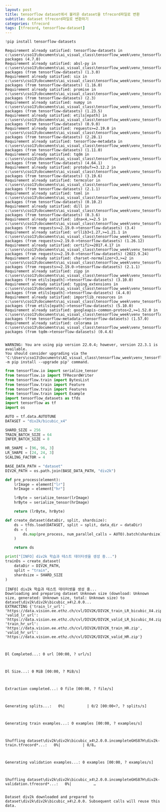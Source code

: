 ```yaml
---
layout: post
title: tensorflow dataset에서 불러온 dataset을 tfrecord파일로 변환
subtitle: dataset tfrecord파일로 변환하기
categories: tfrecord
tags: [tfrecord, tensorflow-dataset]
---
```


```python
!pip install tensorflow-datasets
```

    Requirement already satisfied: tensorflow-datasets in c:\users\cso13\documents\ai_visual_class\tensorflow_week\venv_tensorflowweek\lib\site-packages (4.7.0)
    Requirement already satisfied: absl-py in c:\users\cso13\documents\ai_visual_class\tensorflow_week\venv_tensorflowweek\lib\site-packages (from tensorflow-datasets) (1.3.0)
    Requirement already satisfied: six in c:\users\cso13\documents\ai_visual_class\tensorflow_week\venv_tensorflowweek\lib\site-packages (from tensorflow-datasets) (1.16.0)
    Requirement already satisfied: promise in c:\users\cso13\documents\ai_visual_class\tensorflow_week\venv_tensorflowweek\lib\site-packages (from tensorflow-datasets) (2.3)
    Requirement already satisfied: numpy in c:\users\cso13\documents\ai_visual_class\tensorflow_week\venv_tensorflowweek\lib\site-packages (from tensorflow-datasets) (1.23.5)
    Requirement already satisfied: etils[epath] in c:\users\cso13\documents\ai_visual_class\tensorflow_week\venv_tensorflowweek\lib\site-packages (from tensorflow-datasets) (0.9.0)
    Requirement already satisfied: requests>=2.19.0 in c:\users\cso13\documents\ai_visual_class\tensorflow_week\venv_tensorflowweek\lib\site-packages (from tensorflow-datasets) (2.28.1)
    Requirement already satisfied: tensorflow-metadata in c:\users\cso13\documents\ai_visual_class\tensorflow_week\venv_tensorflowweek\lib\site-packages (from tensorflow-datasets) (1.11.0)
    Requirement already satisfied: tqdm in c:\users\cso13\documents\ai_visual_class\tensorflow_week\venv_tensorflowweek\lib\site-packages (from tensorflow-datasets) (4.64.1)
    Requirement already satisfied: protobuf>=3.12.2 in c:\users\cso13\documents\ai_visual_class\tensorflow_week\venv_tensorflowweek\lib\site-packages (from tensorflow-datasets) (3.19.6)
    Requirement already satisfied: termcolor in c:\users\cso13\documents\ai_visual_class\tensorflow_week\venv_tensorflowweek\lib\site-packages (from tensorflow-datasets) (2.1.1)
    Requirement already satisfied: toml in c:\users\cso13\documents\ai_visual_class\tensorflow_week\venv_tensorflowweek\lib\site-packages (from tensorflow-datasets) (0.10.2)
    Requirement already satisfied: dill in c:\users\cso13\documents\ai_visual_class\tensorflow_week\venv_tensorflowweek\lib\site-packages (from tensorflow-datasets) (0.3.6)
    Requirement already satisfied: idna<4,>=2.5 in c:\users\cso13\documents\ai_visual_class\tensorflow_week\venv_tensorflowweek\lib\site-packages (from requests>=2.19.0->tensorflow-datasets) (3.4)
    Requirement already satisfied: urllib3<1.27,>=1.21.1 in c:\users\cso13\documents\ai_visual_class\tensorflow_week\venv_tensorflowweek\lib\site-packages (from requests>=2.19.0->tensorflow-datasets) (1.26.12)
    Requirement already satisfied: certifi>=2017.4.17 in c:\users\cso13\documents\ai_visual_class\tensorflow_week\venv_tensorflowweek\lib\site-packages (from requests>=2.19.0->tensorflow-datasets) (2022.9.24)
    Requirement already satisfied: charset-normalizer<3,>=2 in c:\users\cso13\documents\ai_visual_class\tensorflow_week\venv_tensorflowweek\lib\site-packages (from requests>=2.19.0->tensorflow-datasets) (2.1.1)
    Requirement already satisfied: zipp in c:\users\cso13\documents\ai_visual_class\tensorflow_week\venv_tensorflowweek\lib\site-packages (from etils[epath]->tensorflow-datasets) (3.10.0)
    Requirement already satisfied: typing_extensions in c:\users\cso13\documents\ai_visual_class\tensorflow_week\venv_tensorflowweek\lib\site-packages (from etils[epath]->tensorflow-datasets) (4.4.0)
    Requirement already satisfied: importlib_resources in c:\users\cso13\documents\ai_visual_class\tensorflow_week\venv_tensorflowweek\lib\site-packages (from etils[epath]->tensorflow-datasets) (5.10.0)
    Requirement already satisfied: googleapis-common-protos<2,>=1.52.0 in c:\users\cso13\documents\ai_visual_class\tensorflow_week\venv_tensorflowweek\lib\site-packages (from tensorflow-metadata->tensorflow-datasets) (1.57.0)
    Requirement already satisfied: colorama in c:\users\cso13\documents\ai_visual_class\tensorflow_week\venv_tensorflowweek\lib\site-packages (from tqdm->tensorflow-datasets) (0.4.6)
    

    WARNING: You are using pip version 22.0.4; however, version 22.3.1 is available.
    You should consider upgrading via the 'C:\Users\cso13\Documents\AI_visual_class\tensorflow_week\venv_tensorflowweek\Scripts\python.exe -m pip install --upgrade pip' command.
    


```python
from tensorflow.io import serialize_tensor
from tensorflow.io import TFRecordWriter
from tensorflow.train import BytesList
from tensorflow.train import Feature
from tensorflow.train import Features
from tensorflow.train import Example
import tensorflow_datasets as tfds
import tensorflow as tf
import os
```


```python
AUTO = tf.data.AUTOTUNE
DATASET = "div2k/bicubic_x4"

SHARD_SIZE = 256
TRAIN_BATCH_SIZE = 64
INFER_BATCH_SIZE = 8
```


```python
HR_SHAPE = [96, 96, 3]
LR_SHAPE = [24, 24, 3]
SCALING_FACTOR = 4
```


```python
BASE_DATA_PATH = "dataset"
DIV2K_PATH = os.path.join(BASE_DATA_PATH, "div2k")
```


```python
def pre_process(element):
    lrImage = element["lr"]
    hrImage = element["hr"]

    lrByte = serialize_tensor(lrImage)
    hrByte = serialize_tensor(hrImage)

    return (lrByte, hrByte)
```


```python
def create_dataset(dataDir, split, shardsize):
    ds = tfds.load(DATASET, split = split, data_dir = dataDir)
    ds = (
        ds.map(pre_process, num_parallel_calls = AUTO).batch(shardsize)
    )

    return ds
```


```python
print("[INFO] div2k 학습과 테스트 데이터셋을 생성 중...")
trainDs = create_dataset(
    dataDir = DIV2K_PATH,
    split = "train",
    shardsize = SHARD_SIZE
)
```

    [INFO] div2k 학습과 테스트 데이터셋을 생성 중...
    Downloading and preparing dataset Unknown size (download: Unknown size, generated: Unknown size, total: Unknown size) to dataset\div2k\div2k\bicubic_x4\2.0.0...
    EXTRACTING {'train_lr_url': 'https://data.vision.ee.ethz.ch/cvl/DIV2K/DIV2K_train_LR_bicubic_X4.zip', 'valid_lr_url': 'https://data.vision.ee.ethz.ch/cvl/DIV2K/DIV2K_valid_LR_bicubic_X4.zip', 'train_hr_url': 'https://data.vision.ee.ethz.ch/cvl/DIV2K/DIV2K_train_HR.zip', 'valid_hr_url': 'https://data.vision.ee.ethz.ch/cvl/DIV2K/DIV2K_valid_HR.zip'}
    


    Dl Completed...: 0 url [00:00, ? url/s]



    Dl Size...: 0 MiB [00:00, ? MiB/s]



    Extraction completed...: 0 file [00:00, ? file/s]



    Generating splits...:   0%|          | 0/2 [00:00<?, ? splits/s]



    Generating train examples...: 0 examples [00:00, ? examples/s]



    Shuffling dataset\div2k\div2k\bicubic_x4\2.0.0.incompleteGHS87H\div2k-train.tfrecord*...:   0%|          | 0/8…



    Generating validation examples...: 0 examples [00:00, ? examples/s]



    Shuffling dataset\div2k\div2k\bicubic_x4\2.0.0.incompleteGHS87H\div2k-validation.tfrecord*...:   0%|          …


    Dataset div2k downloaded and prepared to dataset\div2k\div2k\bicubic_x4\2.0.0. Subsequent calls will reuse this data.
    

